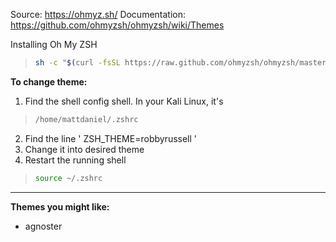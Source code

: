 Source: https://ohmyz.sh/
Documentation: https://github.com/ohmyzsh/ohmyzsh/wiki/Themes

Installing Oh My ZSH
>```bash
>sh -c "$(curl -fsSL https://raw.github.com/ohmyzsh/ohmyzsh/master/tools/install.sh)"
>```

**To change theme:**
1. Find the shell config shell. In your Kali Linux, it's
>```bash
>/home/mattdaniel/.zshrc
>```

2. Find the line ' ZSH_THEME=robbyrussell '
3. Change it into desired theme
4. Restart the running shell
>```zsh
>source ~/.zshrc
>```
---
**Themes you might like:**

- agnoster